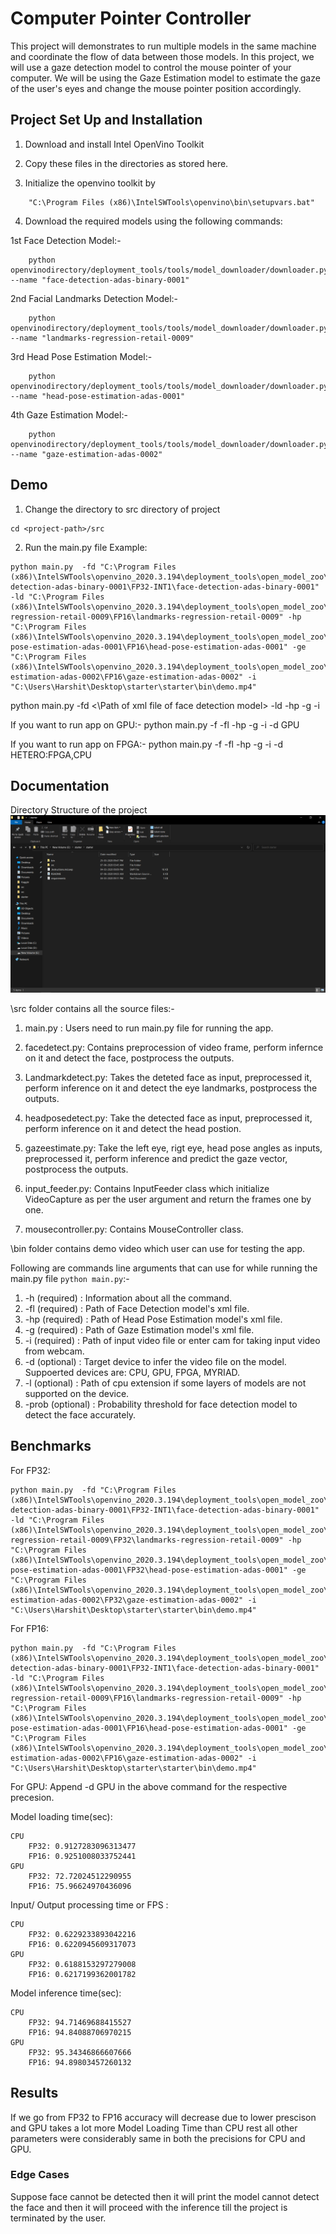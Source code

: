 # Computer Pointer Controller

This project will demonstrates to run multiple models in the same machine and coordinate the flow of data between those models. In this project, we will use a gaze detection model to control the mouse pointer of your computer. We will be using the Gaze Estimation model to estimate the gaze of the user's eyes and change the mouse pointer position accordingly.

## Project Set Up and Installation

1) Download and install Intel OpenVino Toolkit 

2) Copy these files in the directories as stored here.

3) Initialize the openvino toolkit by <br>
```
    "C:\Program Files (x86)\IntelSWTools\openvino\bin\setupvars.bat"
```
4) Download the required models using the following commands:

1st Face Detection Model:-
```
    python openvinodirectory/deployment_tools/tools/model_downloader/downloader.py --name "face-detection-adas-binary-0001"
```
2nd Facial Landmarks Detection Model:-
```
    python openvinodirectory/deployment_tools/tools/model_downloader/downloader.py --name "landmarks-regression-retail-0009"
```
3rd Head Pose Estimation Model:-
```
    python openvinodirectory/deployment_tools/tools/model_downloader/downloader.py --name "head-pose-estimation-adas-0001"
```     
4th Gaze Estimation Model:-
```    
    python openvinodirectory/deployment_tools/tools/model_downloader/downloader.py --name "gaze-estimation-adas-0002"
```

## Demo

1) Change the directory to src directory of project <br>
```
cd <project-path>/src
```
2) Run the main.py file
Example:<br>
```
python main.py  -fd "C:\Program Files (x86)\IntelSWTools\openvino_2020.3.194\deployment_tools\open_model_zoo\tools\downloader\intel\face-detection-adas-binary-0001\FP32-INT1\face-detection-adas-binary-0001" -ld "C:\Program Files (x86)\IntelSWTools\openvino_2020.3.194\deployment_tools\open_model_zoo\tools\downloader\intel\landmarks-regression-retail-0009\FP16\landmarks-regression-retail-0009" -hp "C:\Program Files (x86)\IntelSWTools\openvino_2020.3.194\deployment_tools\open_model_zoo\tools\downloader\intel\head-pose-estimation-adas-0001\FP16\head-pose-estimation-adas-0001" -ge "C:\Program Files (x86)\IntelSWTools\openvino_2020.3.194\deployment_tools\open_model_zoo\tools\downloader\intel\gaze-estimation-adas-0002\FP16\gaze-estimation-adas-0002" -i "C:\Users\Harshit\Desktop\starter\starter\bin\demo.mp4"  
```
python main.py -fd <\Path of xml file of face detection model>
-ld <Path of xml file of facial landmarks detection model>
-hp <Path of xml file of head pose estimation model>
-g <Path of xml file of gaze estimation model>
-i <Path of input video file or enter cam for taking input video from webcam> 

If you want to run app on GPU:-
python main.py -f <Path of xml file of face detection model>
-fl <Path of xml file of facial landmarks detection model>
-hp <Path of xml file of head pose estimation model>
-g <Path of xml file of gaze estimation model>
-i <Path of input video file or enter cam for taking input video from webcam> 
-d GPU

If you want to run app on FPGA:-
python main.py -f <Path of xml file of face detection model>
-fl <Path of xml file of facial landmarks detection model>
-hp <Path of xml file of head pose estimation model>
-g <Path of xml file of gaze estimation model>
-i <Path of input video file or enter cam for taking input video from webcam> 
-d HETERO:FPGA,CPU


## Documentation

Directory Structure of the project
![](./bin/Main-Directory.png)

\src folder contains all the source files:-

1. main.py : Users need to run main.py file for running the app.

2. facedetect.py: Contains preprocession of video frame, perform infernce on it and detect the face, postprocess the outputs.
     
3. Landmarkdetect.py: Takes the deteted face as input, preprocessed it, perform inference on it and detect the eye landmarks, postprocess the outputs.
     
4. headposedetect.py: Take the detected face as input, preprocessed it, perform inference on it and detect the head postion.
     
5. gazeestimate.py: Take the left eye, rigt eye, head pose angles as inputs, preprocessed it, perform inference and predict the gaze vector, postprocess the outputs.
     
6. input_feeder.py: Contains InputFeeder class which initialize VideoCapture as per the user argument and return the frames one by one.
     
7. mousecontroller.py: Contains MouseController class.
 
\bin folder contains demo video which user can use for testing the app.

Following are commands line arguments that can use for while running the main.py file ` python main.py `:-

  1. -h     (required) : Information about all the command.
  2. -fl    (required) : Path of Face Detection model's xml file.
  3. -hp    (required) : Path of Head Pose Estimation model's xml file.
  4. -g     (required) : Path of Gaze Estimation model's xml file.
  5. -i     (required) : Path of input video file or enter cam for taking input video from webcam.
  6. -d     (optional) : Target device to infer the video file on the model. Suppoerted devices are: CPU, GPU, FPGA, MYRIAD.
  7. -l     (optional) : Path of cpu extension if some layers of models are not supported on the device.
  8. -prob  (optional) : Probability threshold for face detection model to detect the face accurately.

## Benchmarks

For FP32: <br>
```
python main.py  -fd "C:\Program Files (x86)\IntelSWTools\openvino_2020.3.194\deployment_tools\open_model_zoo\tools\downloader\intel\face-detection-adas-binary-0001\FP32-INT1\face-detection-adas-binary-0001" -ld "C:\Program Files (x86)\IntelSWTools\openvino_2020.3.194\deployment_tools\open_model_zoo\tools\downloader\intel\landmarks-regression-retail-0009\FP32\landmarks-regression-retail-0009" -hp "C:\Program Files (x86)\IntelSWTools\openvino_2020.3.194\deployment_tools\open_model_zoo\tools\downloader\intel\head-pose-estimation-adas-0001\FP32\head-pose-estimation-adas-0001" -ge "C:\Program Files (x86)\IntelSWTools\openvino_2020.3.194\deployment_tools\open_model_zoo\tools\downloader\intel\gaze-estimation-adas-0002\FP32\gaze-estimation-adas-0002" -i "C:\Users\Harshit\Desktop\starter\starter\bin\demo.mp4"
```
For FP16:<br>
```
python main.py  -fd "C:\Program Files (x86)\IntelSWTools\openvino_2020.3.194\deployment_tools\open_model_zoo\tools\downloader\intel\face-detection-adas-binary-0001\FP32-INT1\face-detection-adas-binary-0001" -ld "C:\Program Files (x86)\IntelSWTools\openvino_2020.3.194\deployment_tools\open_model_zoo\tools\downloader\intel\landmarks-regression-retail-0009\FP16\landmarks-regression-retail-0009" -hp "C:\Program Files (x86)\IntelSWTools\openvino_2020.3.194\deployment_tools\open_model_zoo\tools\downloader\intel\head-pose-estimation-adas-0001\FP16\head-pose-estimation-adas-0001" -ge "C:\Program Files (x86)\IntelSWTools\openvino_2020.3.194\deployment_tools\open_model_zoo\tools\downloader\intel\gaze-estimation-adas-0002\FP16\gaze-estimation-adas-0002" -i "C:\Users\Harshit\Desktop\starter\starter\bin\demo.mp4"  
```
For GPU: Append -d GPU in the above command for the respective precesion.


Model loading time(sec):

    CPU
        FP32: 0.9127283096313477
        FP16: 0.9251008033752441
    GPU
        FP32: 72.72024512290955
        FP16: 75.96624970436096

Input/ Output processing time or FPS :

    CPU
        FP32: 0.6229233893042216
        FP16: 0.6220945609317073
    GPU
        FP32: 0.6188153297279008
        FP16: 0.6217199362001782

Model inference time(sec):

    CPU
        FP32: 94.71469688415527
        FP16: 94.84088706970215
    GPU
        FP32: 95.34346866607666
        FP16: 94.89803457260132

## Results

If we go from FP32 to FP16 accuracy will decrease due to lower prescison and GPU takes a lot more Model Loading Time than CPU rest all other parameters were considerably same in both the precisions for CPU and GPU.

### Edge Cases
Suppose face cannot be detected then it will print the model cannot detect the face and then it will proceed with the inference till the project is terminated by  the user.
